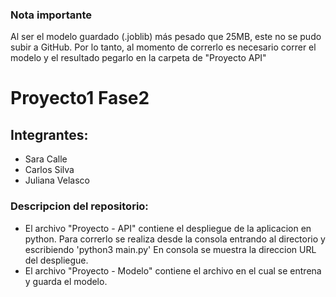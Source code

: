 ### Nota importante
Al ser el modelo guardado (.joblib) más pesado que 25MB, este no se pudo subir a GitHub. Por lo tanto, al momento de correrlo es necesario correr el modelo y el resultado pegarlo en la carpeta de "Proyecto API"

# Proyecto1 Fase2
## Integrantes:
- Sara Calle
- Carlos Silva
- Juliana Velasco

### Descripcion del repositorio:
- El archivo "Proyecto - API" contiene el despliegue de la aplicacion en python. Para correrlo se realiza desde la consola entrando al directorio y escribiendo 'python3 main.py' En consola se muestra la direccion URL del despliegue.
- El archivo "Proyecto - Modelo" contiene el archivo en el cual se entrena y guarda el modelo.
